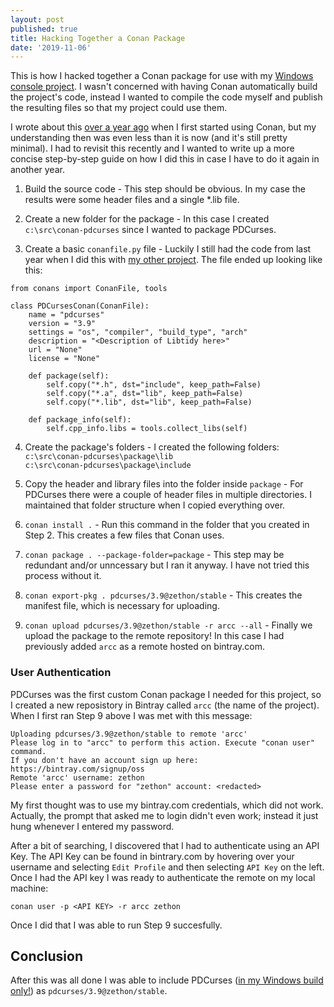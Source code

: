 ```yaml
---
layout: post
published: true
title: Hacking Together a Conan Package
date: '2019-11-06'
---
```

This is how I hacked together a Conan package for use with my [Windows console project](https://github.com/zethon/arcc). I wasn't concerned with having Conan automatically build the project's code, instead I wanted to compile the code myself and publish the resulting files so that my project could use them. 

I wrote about this [over a year ago](https://zethon.github.io/2018-10-16-conan/) when I first started using Conan, but my understanding then was even less than it is now (and it's still pretty minimal). I had to revisit this recently and I wanted to write up a more concise step-by-step guide on how I did this in case I have to do it again in another year.

1. Build the source code - This step should be obvious. In my case the results were some header files and a single \*.lib file.

2. Create a new folder for the package - In this case I created `c:\src\conan-pdcurses` since I wanted to package PDCurses.

3. Create a basic `conanfile.py` file - Luckily I still had the code from last year when I did this with [my other project](https://github.com/zethon/owl). The file ended up looking like this:

```
from conans import ConanFile, tools

class PDCursesConan(ConanFile):
    name = "pdcurses"
    version = "3.9"
    settings = "os", "compiler", "build_type", "arch"
    description = "<Description of Libtidy here>"
    url = "None"
    license = "None"

    def package(self):
        self.copy("*.h", dst="include", keep_path=False)
        self.copy("*.a", dst="lib", keep_path=False)
        self.copy("*.lib", dst="lib", keep_path=False)

    def package_info(self):
        self.cpp_info.libs = tools.collect_libs(self)
```
4. Create the package's folders - I created the following folders:<br/>
`c:\src\conan-pdcurses\package\lib`</br>
`c:\src\conan-pdcurses\package\include`

5. Copy the header and library files into the folder inside `package` - For PDCurses there were a couple of header files in multiple directories. I maintained that folder structure when I copied everything over.

6. `conan install .` - Run this command in the folder that you created in Step 2. This creates a few files that Conan uses.

7. `conan package . --package-folder=package` - This step may be redundant and/or unncessary but I ran it anyway. I have not tried this process without it.

8. `conan export-pkg . pdcurses/3.9@zethon/stable` - This creates the manifest file, which is necessary for uploading.

9. `conan upload pdcurses/3.9@zethon/stable -r arcc --all` - Finally we upload the package to the remote repository! In this case I had previously added `arcc` as a remote hosted on bintray.com.

### User Authentication

PDCurses was the first custom Conan package I needed for this project, so I created a new reposistory in Bintray called `arcc` (the name of the project). When I first ran Step 9 above I was met with this message:

```
Uploading pdcurses/3.9@zethon/stable to remote 'arcc'
Please log in to "arcc" to perform this action. Execute "conan user" command.
If you don't have an account sign up here: https://bintray.com/signup/oss
Remote 'arcc' username: zethon
Please enter a password for "zethon" account: <redacted>
```

My first thought was to use my bintray.com credentials, which did not work. Actually, the prompt that asked me to login didn't even work; instead it just hung whenever I entered my password. 

After a bit of searching, I discovered that I had to authenticate using an API Key. The API Key can be found in bintrary.com by hovering over your username and selecting `Edit Profile` and then selecting `API Key` on the left. Once I had the API key I was ready to authenticate the remote on my local machine:

`conan user -p <API KEY> -r arcc zethon`

Once I did that I was able to run Step 9 succesfully.

## Conclusion

After this was all done I was able to include PDCurses ([in my Windows build only!](https://zethon.github.io/2019-11-06-conan-conanfile-py-for-consumers/)) as `pdcurses/3.9@zethon/stable`. 
